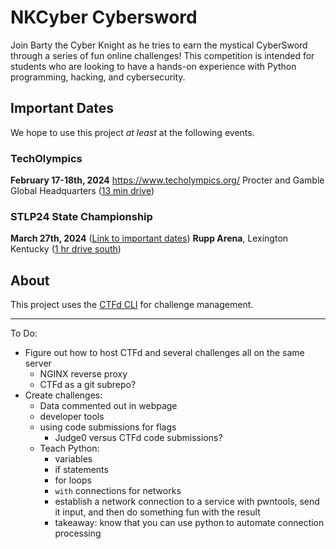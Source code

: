 # NKCyber Cybersword

Join Barty the Cyber Knight as he tries to earn the mystical CyberSword through a series of fun online challenges! This competition is intended for students who are looking to have a hands-on experience with Python programming, hacking, and cybersecurity.

## Important Dates

We hope to use this project *at least* at the following events.

### TechOlympics
**February 17-18th, 2024**
https://www.techolympics.org/
Procter and Gamble Global Headquarters ([13 min drive](<https://maps.app.goo.gl/F9oLckWUZ9r1gavx6>))

### STLP24 State Championship
**March 27th, 2024** ([Link to important dates](<https://docs.google.com/spreadsheets/d/e/2PACX-1vRD4ewagNee3_hIkydpecvRcqDvCveMy5BcG0z_zYb97jKAf49fmfy6pHd5fPiUUkjVrJo3SmacYRka/pubhtml#:~:text=3/27,Championship%20%2D%20Lexington%2C%20KY>))
**Rupp Arena**, Lexington Kentucky ([1 hr drive south](<https://maps.app.goo.gl/rkJ678c678UKmuZ56>))

## About
This project uses the [CTFd CLI](https://github.com/CTFd/ctfcli) for challenge management.

-------

To Do:
- Figure out how to host CTFd and several challenges all on the same server
    - NGINX reverse proxy
    - CTFd as a git subrepo?
- Create challenges:
    - Data commented out in webpage
    - developer tools
    - using code submissions for flags
        - Judge0 versus CTFd code submissions?
    - Teach Python:
        - variables
        - if statements
        - for loops
        - `with` connections for networks
        - establish a network connection to a service with pwntools, send it input, and then do something fun with the result
        - takeaway: know that you can use python to automate connection processing

